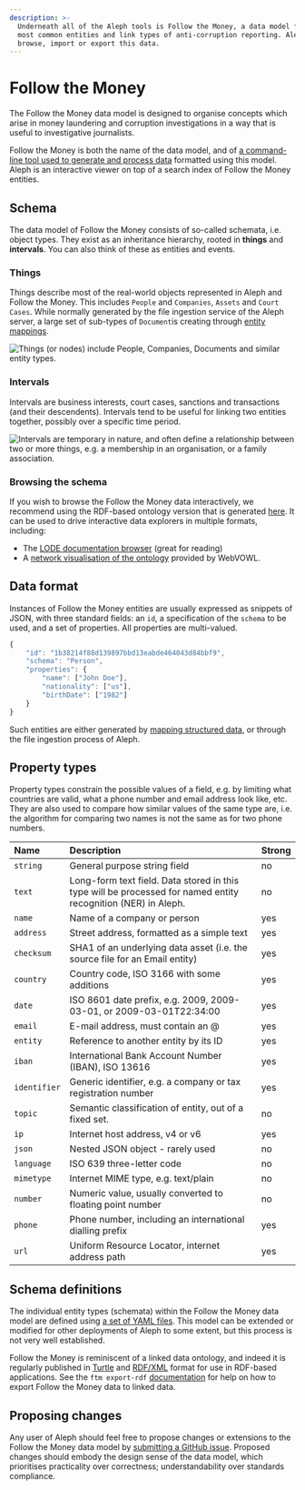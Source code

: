 ```yaml
---
description: >-
  Underneath all of the Aleph tools is Follow the Money, a data model for the
  most common entities and link types of anti-corruption reporting. Aleph tools
  browse, import or export this data.
---
```


# Follow the Money

The Follow the Money data model is designed to organise concepts which arise in money laundering and corruption investigations in a way that is useful to investigative journalists.

Follow the Money is both the name of the data model, and of [a command-line tool used to generate and process data](ftm.md) formatted using this model. Aleph is an interactive viewer on top of a search index of Follow the Money entities.

## Schema

The data model of Follow the Money consists of so-called schemata, i.e. object types. They exist as an inheritance hierarchy, rooted in **things** and **intervals**. You can also think of these as entities and events.

### Things

Things describe most of the real-world objects represented in Aleph and Follow the Money. This includes `People` and `Companies`, `Assets` and `Court Cases`. While normally generated by the file ingestion service of the Aleph server, a large set of sub-types of `Document`is creating through [entity mappings](mappings.md).

![Things \(or nodes\) include People, Companies, Documents and similar entity types.](https://docs.google.com/drawings/d/e/2PACX-1vRxZCCukFrO6I2S6Hz-nQytTrEqFzUSeWapCMYcdORgYfZsKCc4FZ1JzWbBLXU2mxI_wlaxBJ1SSEp1/pub?w=2784&amp;h=1061)

### Intervals

Intervals are business interests, court cases, sanctions and transactions \(and their descendents\). Intervals tend to be useful for linking two entities together, possibly over a specific time period.

![Intervals are temporary in nature, and often define a relationship between two or more things, e.g. a membership in an organisation, or a family association.](https://docs.google.com/drawings/d/e/2PACX-1vR9vlUEfPC_zuymx0HMI2IHpViJC-c0BQI5zTlvJKFxP-z50McU5N6LPaXWMH2EHN6Nr1WJC-t561OR/pub?w=2526&amp;h=1006)

### Browsing the schema

If you wish to browse the Follow the Money data interactively, we recommend using the RDF-based ontology version that is generated [here](https://alephdata.github.io/followthemoney/ns/ftm.xml). It can be used to drive interactive data explorers in multiple formats, including:

* The [LODE documentation browser](http://150.146.207.114/lode/extract?url=https%3A%2F%2Falephdata.github.io%2Ffollowthemoney%2Fns%2Fftm.xml&owlapi=true&imported=true&lang=en) \(great for reading\)
* A [network visualisation of the ontology](http://www.visualdataweb.de/webvowl/#iri=https://alephdata.github.io/followthemoney/ns/ftm.xml) provided by WebVOWL.

## Data format

Instances of Follow the Money entities are usually expressed as snippets of JSON, with three standard fields: an `id`, a specification of the `schema` to be used, and a set of properties. All properties are multi-valued.

```javascript
{
    "id": "1b38214f88d139897bbd13eabde464043d84bbf9",
    "schema": "Person",
    "properties": {
        "name": ["John Doe"],
        "nationality": ["us"],
        "birthDate": ["1982"]
    }
}
```

Such entities are either generated by [mapping structured data](mappings.md), or through the file ingestion process of Aleph.

## Property types

Property types constrain the possible values of a field, e.g. by limiting what countries are valid, what a phone number and email address look like, etc. They are also used to compare how similar values of the same type are, i.e. the algorithm for comparing two names is not the same as for two phone numbers.

| Name | Description | Strong |
| :--- | :--- | :--- |
| `string` | General purpose string field | no |
| `text` | Long-form text field. Data stored in this type will be processed for named entity recognition \(NER\) in Aleph. | no |
| `name` | Name of a company or person | yes |
| `address` | Street address, formatted as a simple text | yes |
| `checksum` | SHA1 of an underlying data asset \(i.e. the source file for an Email entity\) | yes |
| `country` | Country code, ISO 3166 with some additions | yes |
| `date` | ISO 8601 date prefix, e.g. 2009, 2009-03-01, or 2009-03-01T22:34:00 | yes |
| `email` | E-mail address, must contain an @ | yes |
| `entity` | Reference to another entity by its ID | yes |
| `iban` | International Bank Account Number \(IBAN\), ISO 13616 | yes |
| `identifier` | Generic identifier, e.g. a company or tax registration number | yes |
| `topic` | Semantic classification of entity, out of a fixed set. | no |
| `ip` | Internet host address, v4 or v6 | yes |
| `json` | Nested JSON object - rarely used | no |
| `language` | ISO 639 three-letter code | no |
| `mimetype` | Internet MIME type, e.g. text/plain | no |
| `number` | Numeric value, usually converted to floating point number | no |
| `phone` | Phone number, including an international dialling prefix | yes |
| `url` | Uniform Resource Locator, internet address path | yes |

## Schema definitions

The individual entity types \(schemata\) within the Follow the Money data model are defined using [a set of YAML files](https://github.com/alephdata/followthemoney/tree/master/followthemoney/schema). This model can be extended or modified for other deployments of Aleph to some extent, but this process is not very well established.

Follow the Money is reminiscent of a linked data ontology, and indeed it is regularly published in [Turtle](https://alephdata.github.io/followthemoney/ns/ftm.ttl) and [RDF/XML](https://alephdata.github.io/followthemoney/ns/ftm.xml) format for use in RDF-based applications. See the `ftm export-rdf` [documentation](ftm.md#exporting-entities-to-rdf-linked-data) for help on how to export Follow the Money data to linked data.

## Proposing changes

Any user of Aleph should feel free to propose changes or extensions to the Follow the Money data model by [submitting a GitHub issue](https://github.com/alephdata/followthemoney/issues). Proposed changes should embody the design sense of the data model, which prioritises practicality over correctness; understandability over standards compliance. 







